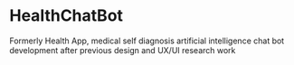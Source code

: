 # HealthChatBot
Formerly Health App, medical self diagnosis artificial intelligence chat bot development after previous design and UX/UI research work
